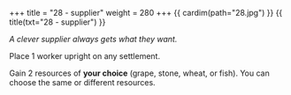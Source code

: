 +++
title = "28 - supplier"
weight = 280
+++
{{ cardim(path="28.jpg") }}
{{ title(txt="28 - supplier") }}

*A clever supplier always gets what they want.*

Place 1 worker upright on any settlement.

Gain 2 resources of **your choice** (grape, stone, wheat, or fish).
You can choose the same or different resources.

